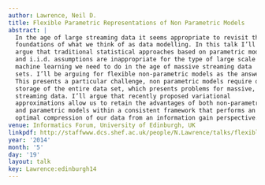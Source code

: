 ```yaml
---
author: Lawrence, Neil D.
title: Flexible Parametric Representations of Non Parametric Models
abstract: |
  In the age of large streaming data it seems appropriate to revisit the
  foundations of what we think of as data modelling. In this talk I’ll
  argue that traditional statistical approaches based on parametric models
  and i.i.d. assumptions are inappropriate for the type of large scale
  machine learning we need to do in the age of massive streaming data
  sets. I’ll be arguing for flexible non-parametric models as the answer.
  This presents a particular challenge, non parametric models require data
  storage of the entire data set, which presents problems for massive,
  streaming data. I’ll argue that recently proposed variational
  approximations allow us to retain the advantages of both non-parametric
  and parametric models within a consistent framework that performs an
  optimal compression of our data from an information gain perspective.
venue: Informatics Forum, University of Edinburgh, UK
linkpdf: http://staffwww.dcs.shef.ac.uk/people/N.Lawrence/talks/flexible_edinburgh14.pdf
year: '2014'
month: '5'
day: '19'
layout: talk
key: Lawrence:edinburgh14
---
```

